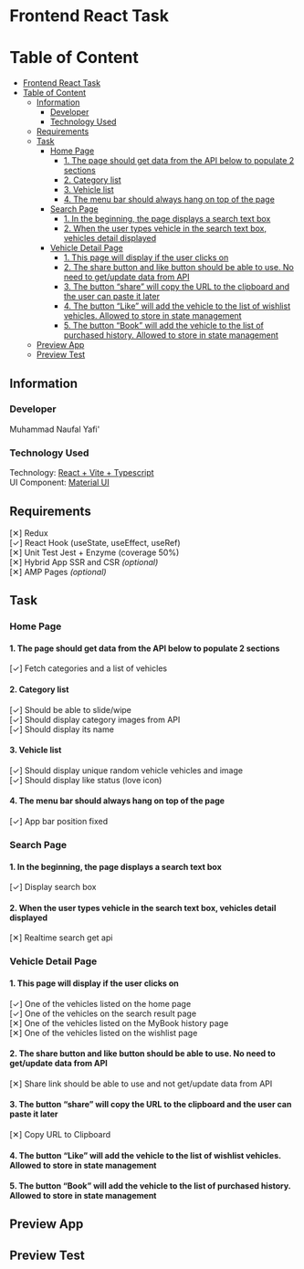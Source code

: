 # Frontend React Task

# Table of Content

- [Frontend React Task](#frontend-react-task)
- [Table of Content](#table-of-content)
  - [Information](#information)
    - [Developer](#developer)
    - [Technology Used](#technology-used)
  - [Requirements](#requirements)
  - [Task](#task)
    - [Home Page](#home-page)
      - [1. The page should get data from the API below to populate 2 sections](#1-the-page-should-get-data-from-the-api-below-to-populate-2-sections)
      - [2. Category list](#2-category-list)
      - [3. Vehicle list](#3-vehicle-list)
      - [4. The menu bar should always hang on top of the page](#4-the-menu-bar-should-always-hang-on-top-of-the-page)
    - [Search Page](#search-page)
      - [1. In the beginning, the page displays a search text box](#1-in-the-beginning-the-page-displays-a-search-text-box)
      - [2. When the user types vehicle in the search text box, vehicles detail displayed](#2-when-the-user-types-vehicle-in-the-search-text-box-vehicles-detail-displayed)
    - [Vehicle Detail Page](#vehicle-detail-page)
      - [1. This page will display if the user clicks on](#1-this-page-will-display-if-the-user-clicks-on)
      - [2. The share button and like button should be able to use. No need to get/update data from API](#2-the-share-button-and-like-button-should-be-able-to-use-no-need-to-getupdate-data-from-api)
      - [3. The button “share” will copy the URL to the clipboard and the user can paste it later](#3-the-button-share-will-copy-the-url-to-the-clipboard-and-the-user-can-paste-it-later)
      - [4. The button “Like” will add the vehicle to the list of wishlist vehicles. Allowed to store in state management](#4-the-button-like-will-add-the-vehicle-to-the-list-of-wishlist-vehicles-allowed-to-store-in-state-management)
      - [5. The button “Book” will add the vehicle to the list of purchased history. Allowed to store in state management](#5-the-button-book-will-add-the-vehicle-to-the-list-of-purchased-history-allowed-to-store-in-state-management)
  - [Preview App](#preview-app)
  - [Preview Test](#preview-test)

## Information

### Developer

Muhammad Naufal Yafi'

### Technology Used

Technology: [React + Vite + Typescript](https://vitejs.dev/guide/)  
UI Component: [Material UI](https://mui.com/material-ui/)

## Requirements

[✕]  Redux  
[✓]  React Hook (useState, useEffect, useRef)  
[✕]  Unit Test Jest + Enzyme (coverage 50%)  
[✕]  Hybrid App SSR and CSR _(optional)_  
[✕]  AMP Pages _(optional)_  

## Task

### Home Page

#### 1. The page should get data from the API below to populate 2 sections
[✓] Fetch categories and a list of vehicles

#### 2. Category list
[✓] Should be able to slide/wipe  
[✓] Should display category images from API  
[✓] Should display its name  

#### 3. Vehicle list
[✓] Should display unique random vehicle vehicles and image  
[✓] Should display like status (love icon)
   
#### 4. The menu bar should always hang on top of the page
[✓] App bar position fixed

### Search Page

#### 1. In the beginning, the page displays a search text box
[✓] Display search box

#### 2. When the user types vehicle in the search text box, vehicles detail displayed
[✕] Realtime search get api

### Vehicle Detail Page

#### 1. This page will display if the user clicks on
[✓] One of the vehicles listed on the home page  
[✓] One of the vehicles on the search result page  
[✕] One of the vehicles listed on the MyBook history page  
[✕] One of the vehicles listed on the wishlist page  

#### 2. The share button and like button should be able to use. No need to get/update data from API
[✕] Share link should be able to use and not get/update data from API

#### 3. The button “share” will copy the URL to the clipboard and the user can paste it later
[✕] Copy URL to Clipboard

#### 4. The button “Like” will add the vehicle to the list of wishlist vehicles. Allowed to store in state management

#### 5. The button “Book” will add the vehicle to the list of purchased history. Allowed to store in state management



## Preview App

## Preview Test
